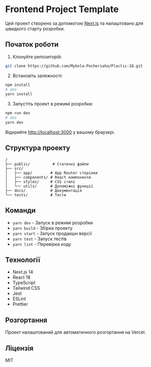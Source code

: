 # Frontend Project Template

Цей проект створено за допомогою [Next.js](https://nextjs.org/) та налаштовано для швидкого старту розробки.

## Початок роботи

1. Клонуйте репозиторій:
```bash
git clone https://github.com/Mykola-Pecheriaha/Plactic-18.git
```

2. Встановіть залежності:
```bash
npm install
# або
yarn install
```

3. Запустіть проект в режимі розробки:
```bash
npm run dev
# або
yarn dev
```

Відкрийте [http://localhost:3000](http://localhost:3000) у вашому браузері.

## Структура проекту

```
/
├── public/          # Статичні файли
├── src/
│   ├── app/        # App Router сторінки
│   ├── components/ # React компоненти
│   ├── styles/     # CSS стилі
│   └── utils/      # Допоміжні функції
├── docs/           # Документація
└── tests/          # Тести
```

## Команди

- `yarn dev` - Запуск в режимі розробки
- `yarn build` - Збірка проекту
- `yarn start` - Запуск продакшн версії
- `yarn test` - Запуск тестів
- `yarn lint` - Перевірка коду

## Технології

- Next.js 14
- React 18
- TypeScript
- Tailwind CSS
- Jest
- ESLint
- Prettier

## Розгортання

Проект налаштований для автоматичного розгортання на Vercel.

## Ліцензія

MIT
